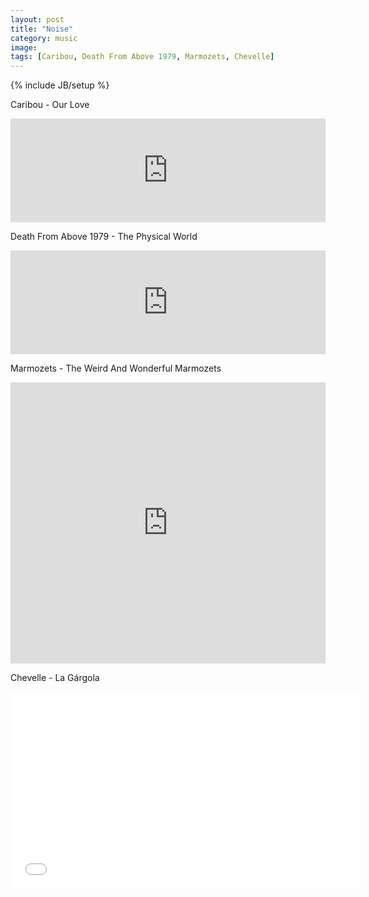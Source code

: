 ```yaml
---
layout: post
title: "Noise"
category: music
image: 
tags: [Сaribou, Death From Above 1979, Marmozets, Chevelle]
---
```

{% include JB/setup %}


Сaribou - Our Love

<iframe width="100%" height="166" scrolling="no" frameborder="no" src="https://w.soundcloud.com/player/?url=https%3A//api.soundcloud.com/tracks/162983976&amp;color=ff5500&amp;auto_play=false&amp;hide_related=false&amp;show_comments=true&amp;show_user=true&amp;show_reposts=false">&nbsp;</iframe>

Death From Above 1979 - The Physical World

<iframe width="100%" height="166" scrolling="no" frameborder="no" src="https://w.soundcloud.com/player/?url=https%3A//api.soundcloud.com/tracks/157005310&amp;color=ff5500&amp;auto_play=false&amp;hide_related=false&amp;show_comments=true&amp;show_user=true&amp;show_reposts=false">&nbsp;</iframe>

Marmozets - The Weird And Wonderful Marmozets

<iframe width="100%" height="450" scrolling="no" frameborder="no" src="https://w.soundcloud.com/player/?url=https%3A//api.soundcloud.com/playlists/10491492&amp;color=ff5500&amp;auto_play=false&amp;hide_related=false&amp;show_comments=true&amp;show_user=true&amp;show_reposts=false">&nbsp;</iframe>

Chevelle - La Gárgola

<iframe width="560" height="315" src="//www.youtube.com/embed/jwHZ6yVPRpU" frameborder="0">&nbsp;</iframe>